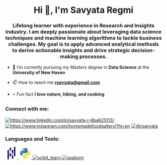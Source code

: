 <h1 align="center">Hi 👋, I'm Savyata Regmi</h1>
<h3 align="center">Lifelong learner with experience in Research and Insights industry. I am deeply passionate about leveraging data science techniques and machine learning algorithms to tackle business challenges. My goal is to apply advanced analytical methods to derive actionable insights and drive strategic decision-making processes.</h3>

- 🔭 I’m currently pursuing my Masters degree in **Data Science** at the **University of New Haven**

- 📫 How to reach me **rsavyata@gmail.com**

- ⚡ Fun fact **I love nature, hiking, and cooking**

<h3 align="left">Connect with me:</h3>
<p align="left">
<a href="https://www.linkedin.com/in/savyata-r-6ba625113/" target="blank"><img align="center" src="https://raw.githubusercontent.com/rahuldkjain/github-profile-readme-generator/master/src/images/icons/Social/linked-in-alt.svg" alt="https://www.linkedin.com/in/savyata-r-6ba625113/" height="30" width="40" /></a>
<a href="https://www.instagram.com/homemadefoodgallery/" target="blank"><img align="center" src="https://raw.githubusercontent.com/rahuldkjain/github-profile-readme-generator/master/src/images/icons/Social/instagram.svg" alt="https://www.instagram.com/homemadefoodgallery/?hl=en" height="30" width="40" /></a>
<a href="https://medium.com/@rsavyata" target="blank"><img align="center" src="https://raw.githubusercontent.com/rahuldkjain/github-profile-readme-generator/master/src/images/icons/Social/medium.svg" alt="@rsavyata" height="30" width="40" /></a>
</p>

<h3 align="left">Languages and Tools:</h3>
<p align="left"> <a href="https://pandas.pydata.org/" target="_blank" rel="noreferrer"> <img src="https://raw.githubusercontent.com/devicons/devicon/2ae2a900d2f041da66e950e4d48052658d850630/icons/pandas/pandas-original.svg" alt="pandas" width="40" height="40"/> </a> <a href="https://www.python.org" target="_blank" rel="noreferrer"> <img src="https://raw.githubusercontent.com/devicons/devicon/master/icons/python/python-original.svg" alt="python" width="40" height="40"/> </a> <a href="https://scikit-learn.org/" target="_blank" rel="noreferrer"> <img src="https://upload.wikimedia.org/wikipedia/commons/0/05/Scikit_learn_logo_small.svg" alt="scikit_learn" width="40" height="40"/> </a> <a href="https://seaborn.pydata.org/" target="_blank" rel="noreferrer"> <img src="https://seaborn.pydata.org/_images/logo-mark-lightbg.svg" alt="seaborn" width="40" height="40"/> </a> </p>
